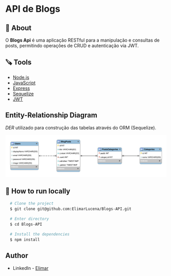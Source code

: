 # API de Blogs

## 📗 About

O **Blogs Api** é uma aplicação RESTful para a manipulação e consultas de posts, permitindo operações de CRUD e autenticação via JWT.

## 🪚 Tools

- [Node.js](https://nodejs.org/en/)
- [JavaScript](https://developer.mozilla.org/en-US/docs/Web/JavaScript)
- [Express](https://expressjs.com/)
- [Sequelize](https://sequelize.org/)
- [JWT](https://jwt.io/introduction)

## Entity-Relationship Diagram

*DER* utilizado para construção das tabelas através do ORM (Sequelize).

![DER](./public/der.png)

## 🚀 How to run locally

```bash
  # Clone the project
  $ git clone git@github.com:ElimarLucena/Blogs-API.git
```
```bash
  # Enter directory
  $ cd Blogs-API
```
```bash
  # Install the dependencies
  $ npm install
```

## Author
- LinkedIn - [Elimar](https://www.linkedin.com/in/elimar-lucena-de-oliveira/)
